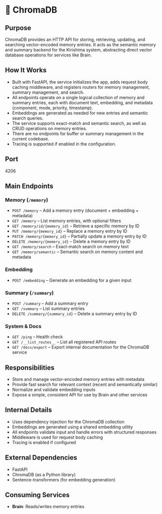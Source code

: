 # 📇 ChromaDB

## Purpose

ChromaDB provides an HTTP API for storing, retrieving, updating, and searching vector-encoded memory entries. It acts as the semantic memory and summary backend for the Kirishima system, abstracting direct vector database operations for services like Brain.

## How It Works

- Built with FastAPI, the service initializes the app, adds request body caching middleware, and registers routers for memory management, summary management, and search.
- All endpoints operate on a single logical collection of memory  and summary entries, each with document text, embedding, and metadata (component, mode, priority, timestamp).
- Embeddings are generated as needed for new entries and semantic search queries.
- The service supports exact-match and semantic search, as well as CRUD operations on memory entries.
- There are no endpoints for buffer or summary management in the current codebase.
- Tracing is supported if enabled in the configuration.

## Port

4206

## Main Endpoints

### Memory (`/memory`)

- `POST /memory` – Add a memory entry (document + embedding + metadata)
- `GET /memory` – List memory entries, with optional filters
- `GET /memory/id/{memory_id}` – Retrieve a specific memory by ID
- `PUT /memory/{memory_id}` – Replace a memory entry by ID
- `PATCH /memory/{memory_id}` – Partially update a memory entry by ID
- `DELETE /memory/{memory_id}` – Delete a memory entry by ID
- `GET /memory/search` – Exact-match search on memory text
- `GET /memory/semantic` – Semantic search on memory content and metadata

### Embedding

- `POST /embedding` – Generate an embedding for a given input

### Summary (`/summary`)

- `POST /summary` – Add a summary entry
- `GET /summary` – List summary entries
- `DELETE /summary/{summary_id}` – Delete a summary entry by ID

### System & Docs

- `GET /ping` – Health check
- `GET /__list_routes__` – List all registered API routes
- `GET /docs/export` – Export internal documentation for the ChromaDB service

## Responsibilities

- Store and manage vector-encoded memory entries with metadata
- Provide fast search for relevant context (recent and semantically similar)
- Normalize and validate embedding inputs
- Expose a simple, consistent API for use by Brain and other services

## Internal Details

- Uses dependency injection for the ChromaDB collection
- Embeddings are generated using a shared embedding utility
- All endpoints validate input and handle errors with structured responses
- Middleware is used for request body caching
- Tracing is enabled if configured

## External Dependencies

- FastAPI
- ChromaDB (as a Python library)
- Sentence-transformers (for embedding generation)

## Consuming Services

- **Brain**: Reads/writes memory entries
